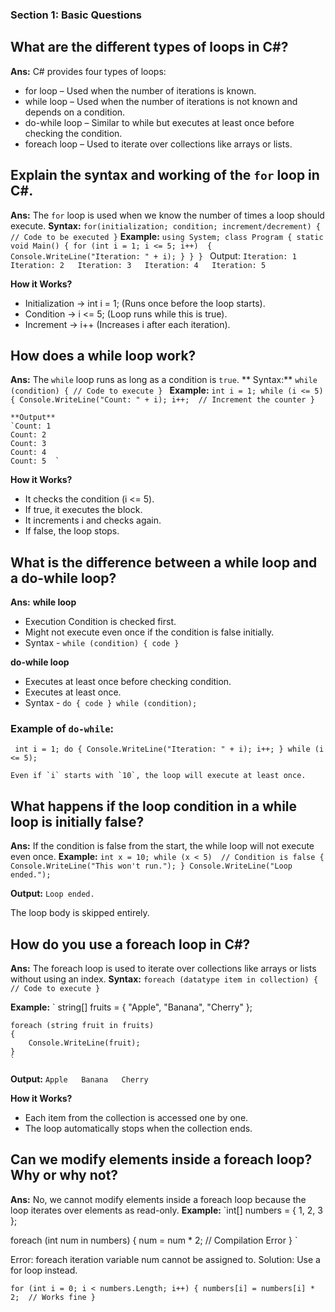 ### **Section 1: Basic Questions**


## **What are the different types of loops in C#?**
**Ans:** C# provides four types of loops:
  - for loop – Used when the number of iterations is known.
  - while loop – Used when the number of iterations is not known and depends on a condition.
  - do-while loop – Similar to while but executes at least once before checking the condition.
  - foreach loop – Used to iterate over collections like arrays or lists.

## **Explain the syntax and working of the `for` loop in C#.**
**Ans:** The `for` loop is used when we know the number of times a loop should execute.
    **Syntax:**
      `for(initialization; condition; increment/decrement)
      {
          // Code to be executed
      }`
      **Example:**
      `using System;
      class Program
      {
          static void Main()
          {
              for (int i = 1; i <= 5; i++) 
              {
                  Console.WriteLine("Iteration: " + i);
              }
          }
      }
      `
      Output:
      `Iteration: 1  
      Iteration: 2  
      Iteration: 3  
      Iteration: 4  
      Iteration: 5  `

**How it Works?**
  - Initialization → int i = 1; (Runs once before the loop starts).
  - Condition → i <= 5; (Loop runs while this is true).
  - Increment → i++ (Increases i after each iteration).



## **How does a while loop work?**
**Ans:** The `while` loop runs as long as a condition is `true`.
 ** Syntax:**
    `while (condition)
    {
        // Code to execute
    }
    `
    **Example:**
    `int i = 1;
    while (i <= 5)
    {
        Console.WriteLine("Count: " + i);
        i++;  // Increment the counter
    }`

    **Output**
    `Count: 1  
    Count: 2  
    Count: 3  
    Count: 4  
    Count: 5  `
 

 **How it Works?**
   - It checks the condition (i <= 5).
   - If true, it executes the block.
   - It increments i and checks again.
   - If false, the loop stops.


## **What is the difference between a while loop and a do-while loop?**
**Ans:**
  **while loop**
  - Execution Condition is checked first.
  - Might not execute even once if the condition is false initially.
  - Syntax - `while (condition) { code }`

 **do-while loop**
  - Executes at least once before checking condition.
  - Executes at least once.
  - Syntax - `do { code } while (condition);`

  ### Example of `do-while`:
  ` int i = 1;
    do
    {
        Console.WriteLine("Iteration: " + i);
        i++;
    } while (i <= 5);`

    Even if `i` starts with `10`, the loop will execute at least once.



## **What happens if the loop condition in a while loop is initially false?**
**Ans:** If the condition is false from the start, the while loop will not execute even once.
  **Example:**
    `int x = 10;
    while (x < 5)  // Condition is false
    {
        Console.WriteLine("This won't run.");
    }
    Console.WriteLine("Loop ended.");
    `
    
  **Output:**
  `Loop ended.`

  The loop body is skipped entirely.


## **How do you use a foreach loop in C#?**
**Ans:** The foreach loop is used to iterate over collections like arrays or lists without using an index.
  **Syntax:**
  `foreach (datatype item in collection)
    {
        // Code to execute
    }
    `

  **Example:**
  ` string[] fruits = { "Apple", "Banana", "Cherry" };

    foreach (string fruit in fruits)
    {
        Console.WriteLine(fruit);
    }
    `

   **Output:**
   `Apple  
    Banana  
    Cherry  `

  **How it Works?**
  - Each item from the collection is accessed one by one.
  - The loop automatically stops when the collection ends.



## **Can we modify elements inside a foreach loop? Why or why not?**
**Ans:** No, we cannot modify elements inside a foreach loop because the loop iterates over elements as read-only.
**Example:**
  `int[] numbers = { 1, 2, 3 };

  foreach (int num in numbers)
  {
      num = num * 2;  // Compilation Error
  }
  `

  Error: foreach iteration variable num cannot be assigned to.
  Solution: Use a for loop instead.

  `for (int i = 0; i < numbers.Length; i++)
  {
      numbers[i] = numbers[i] * 2;  // Works fine
  }
  `
